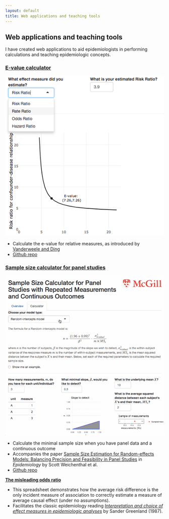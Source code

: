 ```yaml
---
layout: default
title: Web applications and teaching tools
---
```


<h2>Web applications and teaching tools</h2>

<p>I have created web applications to aid epidemiologists in performing calculations and teaching epidemiologic concepts.</p>

<h3><a href="https://corinne-riddell.shinyapps.io/e-value-calculator/">E-value calculator</a></h3>

<div class="app-section">
 
  <div class="app-image">
   <a href="https://corinne-riddell.shinyapps.io/e-value-calculator/"><img src="e-value-thumbnail.png"></a>
  </div>

  <div class="app-blurb">
   <ul>
    <li>
      Calculate the e-value for relative measures, as introduced by 
      <a href="https://www.ncbi.nlm.nih.gov/pubmed/?term=vanderweele+ding+e-value">Vanderweele and Ding</a>
    </li>
    <li>
     <a href="https://github.com/corinne-riddell/EValue">Github repo</a>
    </li>
   </ul>
  </div>
  
</div>

<h3><a href="https://corinne-riddell.shinyapps.io/mcgilleboh-samplesizecalculator/">Sample size calculator for panel studies</a></h3>

<div class="app-section">

  <div class="app-image">
   <img src="panel-sample-size.gif">
  </div>
  
  <div class="app-blurb">
   <ul>
    <li> Calculate the minimal sample size when you have panel data and a continuous outcome
    </li>
    <li>
      Accompanies the paper 
     <a href="https://www.ncbi.nlm.nih.gov/pubmed/28957035">Sample Size Estimation for Random-effects Models: Balancing Precision and Feasibility in Panel Studies</a>
     in <i>Epidemiology</i> by Scott Weichenthal et al. 
    </li>
    <li>
     <a href="https://github.com/corinne-riddell/SampleSizeCalculator">Github repo</a>
    </li>
   </ul>
  </div>
  
</div> 


**[The misleading odds ratio](https://drive.google.com/open?id=0B0LpZ0kOzhDTNE9JMXlKV3BGaFhQZEw1VFdsb3ZrZThXZWg0)**
  * This spreadsheet demonstrates how the average risk difference is the only incident measure of association to correctly estimate a measure of average causal effect (under no assumptions).
  * Facilitates the classic epidemiology reading [*Interpretation and choice of effect measures in epidemiologic analyses*](http://www.epidemiology.ch/history/PDF%20bg/Greenland%20S%201987%20interpretation%20and%20choice%20of%20effect%20measures.pdf) by Sander Greenland (1987).
